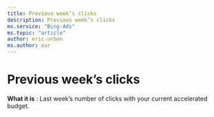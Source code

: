 ```yaml
---
title: Previous week’s clicks
description: Previous week’s clicks
ms.service: "Bing-Ads"
ms.topic: "article"
author: eric-urban
ms.author: eur
---
```


# Previous week’s clicks

**What it is** : Last week’s number of clicks with your current accelerated budget.



